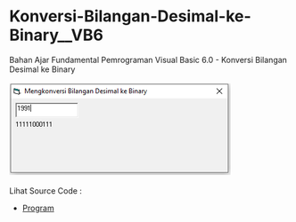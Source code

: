 # Konversi-Bilangan-Desimal-ke-Binary__VB6
Bahan Ajar Fundamental Pemrograman Visual Basic 6.0 - Konversi Bilangan Desimal ke Binary<br><br>
<img src="https://github.com/RizkyKhapidsyah/Konversi-Bilangan-Desimal-ke-Binary__VB6/blob/master/result/001.PNG"><br><br>
Lihat Source Code : <br>
- <a href="https://github.com/RizkyKhapidsyah/Konversi-Bilangan-Desimal-ke-Binary__VB6/blob/master/Form1.frm">Program</a>
